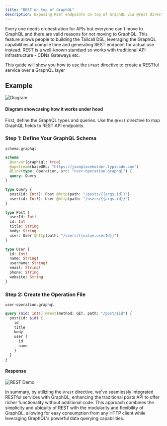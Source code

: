 ```yaml
---
title: "REST on top of GraphQL"
description: Exposing REST endpoints on top of GraphQL via @rest directive.
---
```


Every one needs orchestration for APIs but everyone can't move to GraphQL and there are valid reasons for not moving to GraphQL. This feature allows people to building the Tailcall DSL, leveraging the GraphQL capabilities at compile time and generating REST endpoint for actual use instead. REST is a well-known standard so works with traditional API Infrastructure - CDNs Gateways etc.

This guide will show you how to use the `@rest` directive to create a RESTful service over a GraphQL layer

## Example

![Diagram](/images/docs/rest-diagram.svg)

#### Diagram showcasing how it works under hood

First, define the GraphQL types and queries. Use the `@rest` directive to map GraphQL fields to REST API endpoints.

### Step 1: Define Your GraphQL Schema

`schema.graphql`

```graphql
schema
  @server(graphiql: true)
  @upstream(baseURL: "https://jsonplaceholder.typicode.com")
  @link(type: Operation, src: "user-operation.graphql") {
  query: Query
}

type Query {
  post(id: Int!): Post @http(path: "/posts/{{args.id}}")
  user(id: Int!): User @http(path: "/users/{{args.id}}")
}

type Post {
  userId: Int!
  id: Int
  title: String
  body: String
  user: User @http(path: "/users/{{value.userId}}")
}

type User {
  id: Int!
  name: String!
  username: String!
  email: String!
  phone: String
  website: String
}
```

### Step 2: Create the Operation File

`user-operation.graphql`

```graphql
query ($id: Int!) @rest(method: GET, path: "/post/$id") {
  post(id: $id) {
    id
    title
    body
    user {
      id
      name
    }
  }
}
```

#### Response

![REST Demo](/images/docs/rest.png)

In summary, by utilizing the `@rest` directive, we've seamlessly integrated RESTful services with GraphQL, enhancing the traditional posts API to offer richer functionality without additional code. This approach combines the simplicity and ubiquity of REST with the modularity and flexibility of GraphQL, allowing for easy consumption from any HTTP client while leveraging GraphQL's powerful data querying capabilities.
